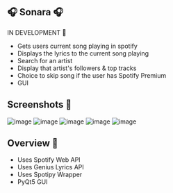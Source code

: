 ## 🎧 Sonara 🎧

IN DEVELOPMENT 🚧

- Gets users current song playing in spotify
- Displays the lyrics to the current song playing
- Search for an artist
- Display that artist's followers & top tracks
- Choice to skip song if the user has Spotify Premium
- GUI

## Screenshots 📸

![image](https://github.com/user-attachments/assets/7b2a0f95-1c75-4431-8728-8dfb9f1f25d3)
![image](https://github.com/user-attachments/assets/18fe4390-f415-490d-abaa-b32ff6e884ce)
![image](https://github.com/user-attachments/assets/4d7ebf52-3fea-4285-86d0-f0b0fb1dbd79)
![image](https://github.com/user-attachments/assets/46c40684-0f48-42ff-8263-f5189b6d4458)
![image](https://github.com/user-attachments/assets/0b87f77b-5a60-4eed-9151-ad62904f4dc2)

## Overview 📎

- Uses Spotify Web API
- Uses Genius Lyrics API
- Uses Spotipy Wrapper
- PyQt5 GUI
